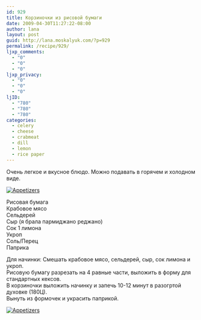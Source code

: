 ```yaml
---
id: 929
title: Корзиночки из рисовой бумаги
date: 2009-04-30T11:27:22-08:00
author: lana
layout: post
guid: http://lana.moskalyuk.com/?p=929
permalink: /recipe/929/
ljxp_comments:
  - "0"
  - "0"
  - "0"
ljxp_privacy:
  - "0"
  - "0"
  - "0"
ljID:
  - "780"
  - "780"
  - "780"
categories:
  - celery
  - cheese
  - crabmeat
  - dill
  - lemon
  - rice paper
---
```

Очень легкое и вкусное блюдо. Можно подавать в горячем и холодном виде.

<a class="flickr-image alignnone" title="Appetizers" rel="flickr-mgr" href="http://www.flickr.com/photos/67405678@N00/3484321493/"><img class="flickr-medium" src="http://farm4.static.flickr.com/3562/3484321493_d7fd23ecf8.jpg" alt="Appetizers" /></a>

Рисовая бумага  
Крабовое мясо  
Сельдерей  
Сыр (я брала пармиджано реджано)   
Сок 1 лимона  
Укроп  
Соль/Перец  
Паприка

Для начинки: Смешать крабовое мясо, сельдерей, сыр, сок лимона и укроп.  
Рисовую бумагу разрезать на 4 равные части, выложить в форму для стандартных кексов.  
В корзиночки выложить начинку и запечь 10-12 минут в разогртой духовке (180Ц).  
Вынуть из формочек и украсить паприкой.

<a class="flickr-image alignnone" title="Appetizers" rel="flickr-mgr" href="http://www.flickr.com/photos/67405678@N00/3485137780/"><img class="flickr-medium" src="http://farm4.static.flickr.com/3391/3485137780_ddcc911ecf.jpg" alt="Appetizers" /></a>